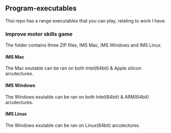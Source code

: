 ## Program-executables

Thsi repo has a range executables that you can play, relating to work I have.

### Improve motor skills game
The folder contains three ZIP files, IMS Mac, IMS Windows and IMS Linux.

#### IMS Mac
The Mac exutable can be ran on both Intel(64bit) & Apple silicon arcutectures.

#### IMS Windows
The Windows exutable can be ran on both Intel(64bit) & ARM(64bit) arcutectures.

#### IMS Linux
The Windows exutable can be ran on Linux(64bit) arcutectures.

#
